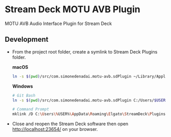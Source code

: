 # Stream Deck MOTU AVB Plugin

MOTU AVB Audio Interface Plugin for Stream Deck

## Development

- From the project root folder, create a symlink to Stream Deck Plugins folder.

    **macOS**

    ```sh
    ln -s $(pwd)/src/com.simonedenadai.motu-avb.sdPlugin ~/Library/Application\ Support/com.elgato.StreamDeck/Plugins/
    ```

    **Windows**

    ```sh
    # Git Bash
    ln -s $(pwd)/src/com.simonedenadai.motu-avb.sdPlugin C:/Users/$USERNAME/AppData/Roaming/Elgato/StreamDeck/Plugins/
    ```

    ```sh
    # Command Prompt
    mklink /D C:\Users\%USER%\AppData\Roaming\Elgato\StreamDeck\Plugins src\com.simonedenadai.motu-avb.sdPlugin
    ```

- Close and reopen the Stream Deck software then open [http://localhost:23654/](http://localhost:23654/) on your browser.